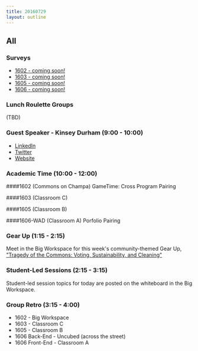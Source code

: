 ```yaml
---
title: 20160729
layout: outline
---
```


## All

### Surveys

* [1602 - coming soon!]()
* [1603 - coming soon!]()
* [1605 - coming soon!]()
* [1606 - coming soon!]()

### Lunch Roulette Groups
(TBD)

### Guest Speaker - Kinsey Durham (9:00 - 10:00)
* [LinkedIn](https://www.linkedin.com/in/kinseyanndurham)
* [Twitter](https://twitter.com/kinseyanndurham)
* [Website](http://kinseyanndurham.com/)

### Academic Time (10:00 - 12:00)

####1602 (Commons on Champa)
GameTime: Cross Program Pairing

####1603 (Classroom C)

####1605 (Classroom B)

####1606-WAD (Classroom A)
Porfolio Pairing

### Gear Up (1:15 - 2:15)
Meet in the Big Workspace for this week's community-themed Gear Up, ["Tragedy of the Commons: Voting, Sustainability, and Cleaning"](https://github.com/turingschool/gear-up/blob/master/tragedy_of_the_commons.markdown)

### Student-Led Sessions (2:15 - 3:15)
Student-led session topics for today are posted on the whiteboard in the Big Workspace.

### Group Retro (3:15 - 4:00)
* 1602 - Big Workspace
* 1603 - Classroom C
* 1605 - Classroom B
* 1606 Back-End - Uncubed (across the street)
* 1606 Front-End - Classroom A
